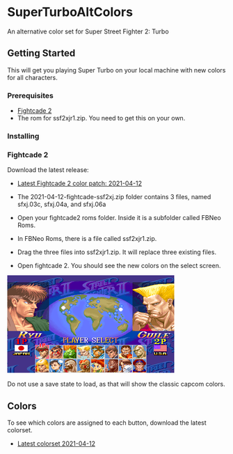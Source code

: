 # SuperTurboAltColors
An alternative color set for Super Street Fighter 2: Turbo

## Getting Started
This will get you playing Super Turbo on your local machine with new colors for all characters.

### Prerequisites
 * [Fightcade 2](http://www.fightcade.com/)
 * The rom for ssf2xjr1.zip. You need to get this on your own.
 
### Installing

### Fightcade 2
Download the latest release:
 * [Latest Fightcade 2 color patch: 2021-04-12](roms/Fightcade/2021-04-12-fightcade-ssf2xj.zip?raw=true)
 
* The 2021-04-12-fightcade-ssf2xj.zip folder contains 3 files, named sfxj.03c, sfxj.04a, and sfxj.06a
* Open your fightcade2 roms folder. Inside it is a subfolder called FBNeo Roms. 
* In FBNeo Roms, there is a file called ssf2xjr1.zip.
* Drag the three files into ssf2xjr1.zip. It will replace three existing files.
* Open fightcade 2. You should see the new colors on the select screen.

 ![character select](images/characterselect.png)

Do not use a save state to load, as that will show the classic capcom colors.

## Colors
To see which colors are assigned to each button, download the latest colorset.
 * [Latest colorset  2021-04-12](colorsets/2021-04-12-colorset.zip?raw=true)

